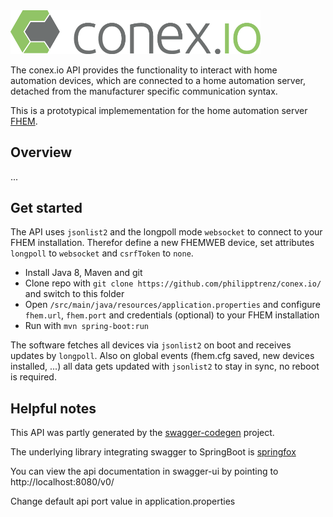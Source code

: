 <img src="img/logo.png" alt="our logo" width="400">

The conex.io API provides the functionality to interact with home automation devices, which are connected to a home automation server, detached from the manufacturer specific communication syntax.

This is a prototypical implemementation for the home automation server [FHEM](https://fhem.de/).

## Overview  

...

## Get started

The API uses `jsonlist2` and the longpoll mode `websocket` to connect to your FHEM installation.
Therefor define a new FHEMWEB device, set attributes `longpoll` to `websocket` and `csrfToken` to `none`.

* Install Java 8, Maven and git
* Clone repo with `git clone https://github.com/philipptrenz/conex.io/` and switch to this folder
* Open `/src/main/java/resources/application.properties` and configure `fhem.url`, `fhem.port` and credentials (optional) to your FHEM installation
* Run with `mvn spring-boot:run`

The software fetches all devices via `jsonlist2` on boot and receives updates by `longpoll`. Also on global events (fhem.cfg saved, new devices installed, ...) all data gets updated with `jsonlist2` to stay in sync, no reboot is required.

## Helpful notes

This API was partly generated by the [swagger-codegen](https://github.com/swagger-api/swagger-codegen) project. 

The underlying library integrating swagger to SpringBoot is [springfox](https://github.com/springfox/springfox)  

You can view the api documentation in swagger-ui by pointing to  http://localhost:8080/v0/

Change default api port value in application.properties
